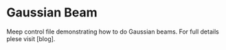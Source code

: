 # Gaussian Beam

Meep control file demonstrating how to do Gaussian beams. For full details plese visit [blog].
